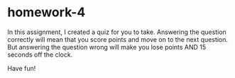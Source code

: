 # homework-4

In this assignment, I created a quiz for you to take. Answering the question correctly will mean that you score points and move on to the next question.
But answering the question wrong will make you lose points AND 15 seconds off the clock. 

Have fun!
